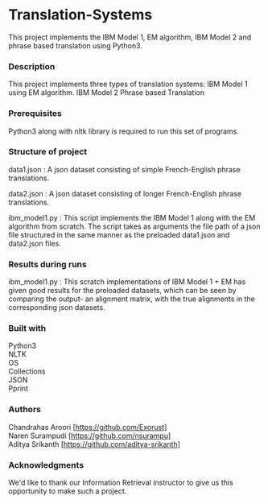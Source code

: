 # Translation-Systems

This project implements the IBM Model 1, EM algorithm, IBM Model 2 and phrase based translation using Python3.

### Description

This project implements three types of translation systems:
IBM Model 1 using EM algorithm.
IBM Model 2
Phrase based Translation

### Prerequisites

Python3 along with nltk library is required to run this set of programs.

### Structure of project

data1.json : A json dataset consisting of simple French-English phrase translations.

data2.json : A json dataset consisting of longer French-English phrase translations.

ibm_model1.py : This script implements the IBM Model 1 along with the EM algorithm from scratch. The script takes as arguments the file path of a json file structured in the same manner as the preloaded data1.json and data2.json files.

### Results during runs

ibm_model1.py : This scratch implementations of IBM Model 1 + EM has given good results for the preloaded datasets, which can be seen by comparing the output- an alignment matrix, with the true alignments in the corresponding json datasets.

### Built with

Python3 </br>
NLTK </br>
OS </br>
Collections </br>
JSON </br>
Pprint

### Authors

Chandrahas Aroori [https://github.com/Exorust] </br>
Naren Surampudi [https://github.com/nsurampu] </br>
Aditya Srikanth [https://github.com/aditya-srikanth]

### Acknowledgments

We'd like to thank our Information Retrieval instructor to give us this opportunity to make such a project.
